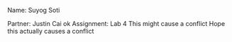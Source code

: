 Name: Suyog Soti

Partner: Justin Cai
ok
Assignment: Lab 4
This might cause a conflict
Hope this actually causes a conflict
